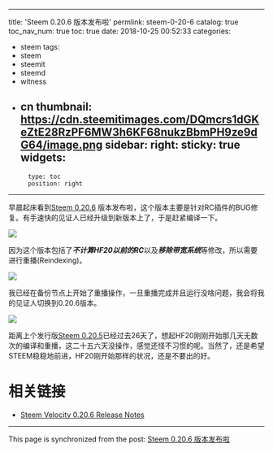 
---
title: 'Steem 0.20.6 版本发布啦'
permlink: steem-0-20-6
catalog: true
toc_nav_num: true
toc: true
date: 2018-10-25 00:52:33
categories:
- steem
tags:
- steem
- steemit
- steemd
- witness
- cn
thumbnail: https://cdn.steemitimages.com/DQmcrs1dGKeZtE28RzPF6MW3h6KF68nukzBbmPH9ze9dG64/image.png
sidebar:
    right:
        sticky: true
widgets:
    -
        type: toc
        position: right
---


早晨起床看到[Steem 0.20.6](https://github.com/steemit/steem/releases/tag/v0.20.6) 版本发布啦，这个版本主要是针对RC插件的BUG修复。有手速快的见证人已经升级到新版本上了，于是赶紧编译一下。

![](https://cdn.steemitimages.com/DQmcrs1dGKeZtE28RzPF6MW3h6KF68nukzBbmPH9ze9dG64/image.png)

因为这个版本包括了***不计算HF20以前的RC***以及***移除带宽系统***等修改，所以需要进行重播(Reindexing)。

![](https://cdn.steemitimages.com/DQmdhGe4qM84uFaF4TT6JVaVXRJ5wAgMhZiTGshHeb97eoP/image.png)

我已经在备份节点上开始了重播操作，一旦重播完成并且运行没啥问题，我会将我的见证人切换到0.20.6版本。

![](https://cdn.steemitimages.com/DQmNPEPb6r8wohvu5SZDG2aSmbc8aPN58qigVPuLXQnSggd/image.png)

距离上个发行版[Steem 0.20.5](https://github.com/steemit/steem/releases/tag/v0.20.5)已经过去26天了，想起HF20刚刚开始那几天无数次的编译和重播，这二十五六天没操作，感觉还怪不习惯的呢。当然了，还是希望STEEM稳稳地前进，HF20刚开始那样的状况，还是不要出的好。



# 相关链接

* [Steem Velocity 0.20.6 Release Notes](https://github.com/steemit/steem/releases/tag/v0.20.6)

- - -

This page is synchronized from the post: [Steem 0.20.6 版本发布啦](https://steemit.com/@oflyhigh/steem-0-20-6)
